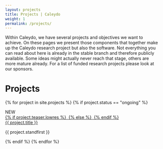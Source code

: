 ```yaml
---
layout: projects
title: Projects | Caleydo
weight: 1
permalink: /projects/
---
```


Within Caleydo, we have several projects and objectives we want to achieve. On these pages we present those components that together make up the Caleydo research project but also the software. Not everything you can read about here is already in the stable branch and therefore publicly available. Some ideas might actually never reach that stage, others are more mature already. For a list of funded research projects please look at our sponsors.

# Projects

<div class="cards">

{% for project in site.projects %}
{% if project.status == "ongoing" %}

  <div class="card">
    <div class="ribbon-wrapper"><div class="ribbon">NEW</div></div>
    <div class="card-image">
    <a href="{{ site.baseurl }}{{ project.url }}">
    {% if project.teaser.lowres %}
        <img src="../assets/images/projects/{{ project.teaser.lowres }}" alt="">
    {% else %}
      <img src="https://raw.githubusercontent.com/thoughtbot/refills/master/source/images/mountains.png" alt="">
    {% endif %}
    </a>
    </div>
    <div class="card-header">
      <a href="{{ site.baseurl }}{{ project.url }}">{{ project.title }}</a>
    </div>
    <div class="card-copy">
      <p>{{ project.standfirst }}</p>
    </div>
  </div>

{% endif %}
{% endfor %}

</div>
